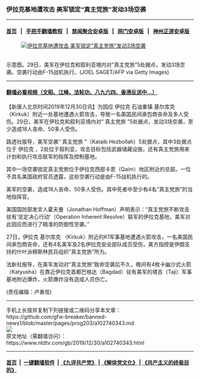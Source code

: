 ### 伊拉克基地遭攻击 美军锁定“真主党旅”发动3场空袭
------------------------

#### [首页](https://github.com/gfw-breaker/banned-news1/blob/master/README.md) &nbsp;&nbsp;|&nbsp;&nbsp; [手把手翻墙教程](https://github.com/gfw-breaker/guides/wiki) &nbsp;&nbsp;|&nbsp;&nbsp; [禁闻聚合安卓版](https://github.com/gfw-breaker/bn-android) &nbsp;&nbsp;|&nbsp;&nbsp; [网门安卓版](https://github.com/oGate2/oGate) &nbsp;&nbsp;|&nbsp;&nbsp; [神州正道安卓版](https://github.com/SzzdOgate/update) 



<div><div class="featured_image">
 <a href="https://i.ntdtv.com/assets/uploads/2019/12/GettyImages-104484324.jpg" target="_blank">
  <figure>
   <img alt="伊拉克基地遭攻击 美军锁定“真主党旅”发动3场空袭" src="https://i.ntdtv.com/assets/uploads/2019/12/GettyImages-104484324-800x450.jpg"/>
  </figure><br/>
 </a>
 <span class="caption">
  示意图。29日，美军在伊拉克和叙利亚境内对“真主党旅”5处据点，发动3场空袭。空袭行动由F-15战机执行。(JOEL SAGET/AFP via Getty Images)
 </span>
</div>
</div><hr/>

#### [翻墙必看视频（文昭、江峰、法轮功、八九六四、香港反送中...）](http://167.172.214.107/home.html)

<div><div class="post_content" itemprop="articleBody">
 <p>
  【新唐人北京时间2019年12月30日讯】为因应
  <ok href="https://www.ntdtv.com/gb/伊拉克.htm">
   伊拉克
  </ok>
  石油重镇
  <ok href="https://www.ntdtv.com/gb/基尔库克.htm">
   基尔库克
  </ok>
  （Kirkuk）附近一处基地遭遇火箭攻击，导致一名美国民间承包商丧命及多人受伤。29日，美军在伊拉克和叙利亚境内对“
  <ok href="https://www.ntdtv.com/gb/真主党旅.htm">
   真主党旅
  </ok>
  ”5处据点，发动3场空袭，至少造成18人丧命、50多人受伤。
 </p>
 <p>
  路透社报导，美军空袭“
  <ok href="https://www.ntdtv.com/gb/真主党旅.htm">
   真主党旅
  </ok>
  ”（Kataib Hezbollah）5处据点，其中3处据点位于
  <ok href="https://www.ntdtv.com/gb/伊拉克.htm">
   伊拉克
  </ok>
  ，2处位于叙利亚，攻击目标包括武器储藏设施，还有真主党旅用来计划和执行攻击联军的指挥及控制基地。
 </p>
 <p>
  其中一场空袭锁定真主党旅位于伊拉克西部卡恩（Qaim）地区附近的总部。一位不具名美国政府官员透露，这些空袭行动是由F-15战机执行的。
 </p>
 <p>
  美军的空袭，造成18人丧命、50多人受伤。其中死者中至少有4名“真主党旅”的当地指挥官。
 </p>
 <p>
  美国国防部发言人霍夫曼（Jonathan Hoffman）声明表示：“真主党旅不断攻击驻有‘坚定决心行动’（Operation Inherent Resolve）联军的伊拉克基地，美军对此因应而进行了精准的防御性空袭。”
 </p>
 <div class="video_fit_container">
 </div>
 <p>
  27日，伊拉克
  <ok href="https://www.ntdtv.com/gb/基尔库克.htm">
   基尔库克
  </ok>
  （Kirkuk）附近的K1军事基地遭遇火箭攻击，一名美国民间承包商丧命，还有4名美军及2名伊拉克安全部队成员受伤，美方指控是伊朗支持的什叶派穆斯林民兵组织“真主党旅”所为。
 </p>
 <p>
  法新社报导，在美军发动对“真主党旅”致命空袭后不久，晚间有4枚卡幽沙式火箭（Katyusha）在靠近伊拉克首都巴格达（Bagdad）驻有美军的塔吉（Taji）军事基地附近爆炸，火箭爆炸没有造成人员伤亡。
 </p>
 <p>
  (责任编辑：卢勇信)
 </p>
 <div class="single_ad">
 </div>
</div>
</div>
<hr/>
手机上长按并复制下列链接或二维码分享本文章：<br/>
https://github.com/gfw-breaker/banned-news1/blob/master/pages/prog203/a102740343.md <br/>
<a href='https://github.com/gfw-breaker/banned-news1/blob/master/pages/prog203/a102740343.md'><img src='https://github.com/gfw-breaker/banned-news1/blob/master/pages/prog203/a102740343.md.png'/></a> <br/>
原文地址（需翻墙访问）：https://www.ntdtv.com/gb/2019/12/30/a102740343.html


------------------------
#### [首页](https://github.com/gfw-breaker/banned-news1/blob/master/README.md) &nbsp;|&nbsp; [一键翻墙软件](https://github.com/gfw-breaker/nogfw/blob/master/README.md) &nbsp;| [《九评共产党》](https://github.com/gfw-breaker/9ping.md/blob/master/README.md#九评之一评共产党是什么) | [《解体党文化》](https://github.com/gfw-breaker/jtdwh.md/blob/master/README.md) | [《共产主义的终极目的》](https://github.com/gfw-breaker/gczydzjmd.md/blob/master/README.md)


<img src='http://gfw-breaker.win/banned-news/pages/prog203/a102740343.md' width='0px' height='0px'/>